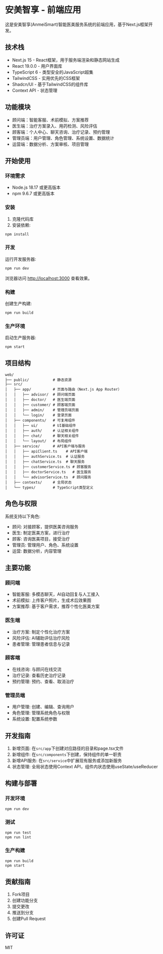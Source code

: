 # 安美智享 - 前端应用

这是安美智享(AnmeiSmart)智能医美服务系统的前端应用，基于Next.js框架开发。

## 技术栈

- Next.js 15 - React框架，用于服务端渲染和静态网站生成
- React 19.0.0 - 用户界面库
- TypeScript 6 - 类型安全的JavaScript超集
- TailwindCSS - 实用优先的CSS框架
- Shadcn/UI - 基于TailwindCSS的组件库
- Context API - 状态管理

## 功能模块

- 顾问端：智能客服、术前模拟、方案推荐
- 医生端：治疗方案录入、用药检测、风险评估
- 顾客端：个人中心、聊天咨询、治疗记录、预约管理
- 管理员端：用户管理、角色管理、系统设置、数据统计
- 运营端：数据分析、方案审核、项目管理

## 开始使用

### 环境需求

- Node.js 18.17 或更高版本
- npm 9.6.7 或更高版本

### 安装

1. 克隆代码库
2. 安装依赖:

```bash
npm install
```

### 开发

运行开发服务器:

```bash
npm run dev
```

浏览器访问 [http://localhost:3000](http://localhost:3000) 查看效果。

### 构建

创建生产构建:

```bash
npm run build
```

### 生产环境

启动生产服务器:

```bash
npm start
```

## 项目结构

```
web/
├── public/           # 静态资源
├── src/
│   ├── app/          # 页面与路由（Next.js App Router）
│   │   ├── advisor/  # 顾问端页面
│   │   ├── doctor/   # 医生端页面
│   │   ├── customer/ # 顾客端页面
│   │   ├── admin/    # 管理员端页面
│   │   └── login/    # 登录页面
│   ├── components/   # 可复用组件
│   │   ├── ui/       # UI基础组件
│   │   ├── auth/     # 认证相关组件
│   │   ├── chat/     # 聊天相关组件
│   │   └── layout/   # 布局组件
│   ├── service/      # API客户端与服务
│   │   ├── apiClient.ts    # API客户端
│   │   ├── authService.ts  # 认证服务
│   │   ├── chatService.ts  # 聊天服务
│   │   ├── customerService.ts # 顾客服务
│   │   ├── doctorService.ts   # 医生服务
│   │   └── advisorService.ts  # 顾问服务
│   ├── contexts/     # 全局状态
│   └── types/        # TypeScript类型定义
```

## 角色与权限

系统支持以下角色:

- 顾问: 对接顾客，提供医美咨询服务
- 医生: 制定医美方案，进行治疗
- 顾客: 咨询医美项目，接受治疗
- 管理员: 管理用户、角色、系统设置
- 运营: 数据分析，内容管理

## 主要功能

### 顾问端

- 智能客服: 多模态聊天，AI自动回复与人工接入
- 术前模拟: 上传客户照片，生成术后效果图
- 方案推荐: 基于客户需求，推荐个性化医美方案

### 医生端

- 治疗方案: 制定个性化治疗方案
- 风险评估: AI辅助评估治疗风险
- 患者管理: 管理患者信息与记录

### 顾客端

- 在线咨询: 与顾问在线交流
- 治疗记录: 查看历史治疗记录
- 预约管理: 预约、查看、取消治疗

### 管理员端

- 用户管理: 创建、编辑、查询用户
- 角色管理: 管理系统角色与权限
- 系统设置: 配置系统参数

## 开发指南

1. 新增页面: 在`src/app`下创建对应路径的目录和page.tsx文件
2. 新增组件: 在`src/components`下创建，保持组件的单一职责
3. 新增API服务: 在`src/service`中扩展现有服务或添加新服务
4. 状态管理: 全局状态使用Context API，组件内状态使用useState/useReducer

## 构建与部署

### 开发环境
```bash
npm run dev
```

### 测试
```bash
npm run test
npm run lint
```

### 生产构建
```bash
npm run build
npm start
```

## 贡献指南

1. Fork项目
2. 创建功能分支
3. 提交更改
4. 推送到分支
5. 创建Pull Request

## 许可证

MIT
